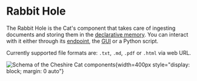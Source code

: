 # Rabbit Hole

The Rabbit Hole is the Cat's component that takes care of ingesting documents and storing them in the [declarative memory](../memory/long_term_memory.md).
You can interact with it either through its [endpoint](../../../technical/basics/basics.md), the [GUI](../../../technical/basics/admin/admin-interface.md) or a Python script.

Currently supported file formats are: `.txt`, `.md`, `.pdf` or `.html` via web URL.

![Schema of the Cheshire Cat components](../../../assets/img/diagrams/rabbithole.jpg){width=400px style="display: block; margin: 0 auto"}